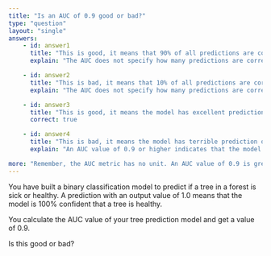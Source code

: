 ```yaml
---
title: "Is an AUC of 0.9 good or bad?"
type: "question"
layout: "single"
answers:
    - id: answer1
      title: "This is good, it means that 90% of all predictions are correct"
      explain: "The AUC does not specify how many predictions are correct."

    - id: answer2
      title: "This is bad, it means that 10% of all predictions are correct"
      explain: "The AUC does not specify how many predictions are correct."

    - id: answer3
      title: "This is good, it means the model has excellent prediction quality"
      correct: true

    - id: answer4
      title: "This is bad, it means the model has terrible prediction quality"
      explain: "An AUC value of 0.9 or higher indicates that the model has excellent predictive quality."

more: "Remember, the AUC metric has no unit. An AUC value of 0.9 is great, but the number itself doesn't mean anything."
---
```


You have built a binary classification model to predict if a tree in a forest is sick or healthy. A prediction with an output value of 1.0 means that the model is 100% confident that a tree is healthy. 

You calculate the AUC value of your tree prediction model and get a value of 0.9. 

Is this good or bad?